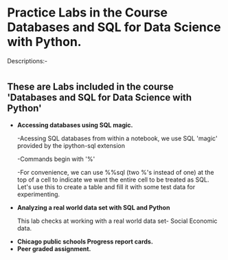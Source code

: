 # Practice Labs in the Course Databases and SQL for Data Science with Python.

Descriptions:-

# <h2>These are Labs included in the course 'Databases and SQL for Data Science with Python' </h2> 
<ul>
  
<b> <li> Accessing databases using SQL magic. </li> </b>
<p>-Acessing SQL databases from within a notebook, we use SQL 'magic' provided by the ipython-sql extension</p>
<p>-Commands begin with '%'</p>
<p>-For convenience, we can use %%sql (two %'s instead of one) at the top of a cell to indicate we want the entire cell to be treated as SQL. Let's use this to create a table and fill it with some test data for experimenting.</p>

<b> <li> Analyzing a real world data set with SQL and Python</li> </b>
<p>This lab checks at working with a real world data set- Social Economic data.</p>

<b> <li>Chicago public schools Progress report cards.</li> </b>
<b> <li>Peer graded assignment.</li> </b>

</ul>
<p></p>
